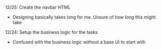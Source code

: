 12/25: Create the navbar HTML
- Designing basically takes long for me. Unsure of how long this might take


12/24: Setup the business logic for the tasks
- Confused with the business logic without a base UI to start with